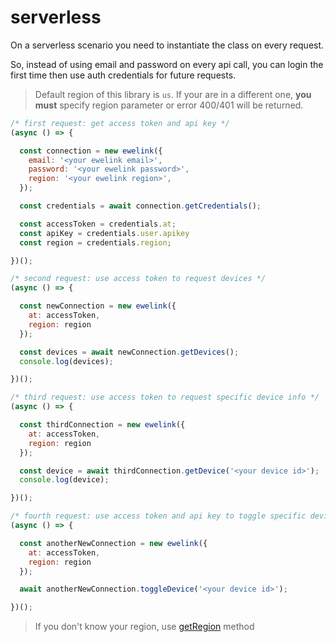 # serverless

On a serverless scenario you need to instantiate the class on every request.

So, instead of using email and password on every api call, you can login the first time then use auth credentials for future requests.

> Default region of this library is `us`. If your are in a different one, **you must** specify region parameter or error 400/401 will be returned.


```js
/* first request: get access token and api key */
(async () => {

  const connection = new ewelink({
    email: '<your ewelink email>',
    password: '<your ewelink password>',
    region: '<your ewelink region>',
  });

  const credentials = await connection.getCredentials();

  const accessToken = credentials.at;
  const apiKey = credentials.user.apikey
  const region = credentials.region;

})();
```

```js
/* second request: use access token to request devices */
(async () => {

  const newConnection = new ewelink({
    at: accessToken,
    region: region
  });

  const devices = await newConnection.getDevices();
  console.log(devices);

})();
```

```js
/* third request: use access token to request specific device info */
(async () => {

  const thirdConnection = new ewelink({
    at: accessToken,
    region: region
  });

  const device = await thirdConnection.getDevice('<your device id>');
  console.log(device);

})();
```

```js
/* fourth request: use access token and api key to toggle specific device info */
(async () => {

  const anotherNewConnection = new ewelink({
    at: accessToken,
    region: region
  });

  await anotherNewConnection.toggleDevice('<your device id>');

})();
```

> If you don't know your region, use [getRegion](/docs/available-methods/getregion) method